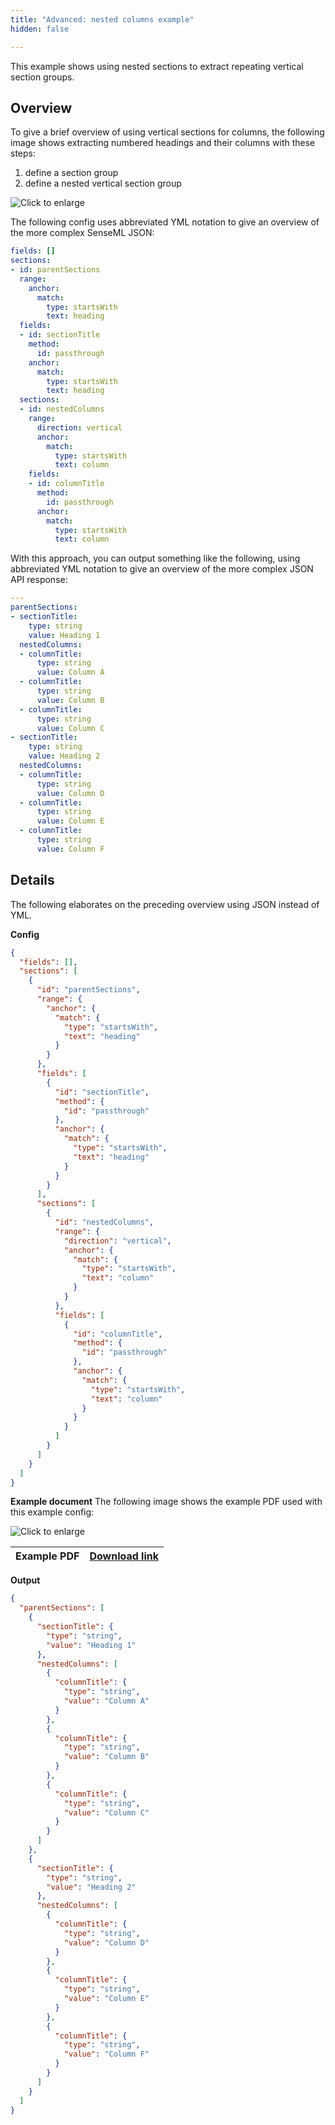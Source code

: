 ```yaml
---
title: "Advanced: nested columns example"
hidden: false

---
```


This example shows using nested sections to extract repeating vertical section groups.

Overview
-----

To give a brief overview of using vertical sections for columns, the following image shows extracting numbered headings and their columns with these steps:

1. define a section group
2. define a nested vertical section  group

![Click to enlarge](https://raw.githubusercontent.com/sensible-hq/sensible-docs/main/readme-sync/assets/v0/images/final/vertical_sections_col_sect.png)

The following config uses abbreviated YML notation to give an overview of the more complex SenseML JSON: 

```yml
fields: []
sections:
- id: parentSections
  range:
    anchor:
      match:
        type: startsWith
        text: heading
  fields:
  - id: sectionTitle
    method:
      id: passthrough
    anchor:
      match:
        type: startsWith
        text: heading
  sections:
  - id: nestedColumns
    range:
      direction: vertical
      anchor:
        match:
          type: startsWith
          text: column
    fields:
    - id: columnTitle
      method:
        id: passthrough
      anchor:
        match:
          type: startsWith
          text: column

```

With this approach, you can output something like the following, using abbreviated YML notation to give an overview of the more complex JSON API response:

```yml
---
parentSections:
- sectionTitle:
    type: string
    value: Heading 1
  nestedColumns:
  - columnTitle:
      type: string
      value: Column A
  - columnTitle:
      type: string
      value: Column B
  - columnTitle:
      type: string
      value: Column C
- sectionTitle:
    type: string
    value: Heading 2
  nestedColumns:
  - columnTitle:
      type: string
      value: Column D
  - columnTitle:
      type: string
      value: Column E
  - columnTitle:
      type: string
      value: Column F

```

Details
----
The following elaborates on the preceding overview using JSON instead of YML.

**Config**

```json
{
  "fields": [],
  "sections": [
    {
      "id": "parentSections",
      "range": {
        "anchor": {
          "match": {
            "type": "startsWith",
            "text": "heading"
          }
        }
      },
      "fields": [
        {
          "id": "sectionTitle",
          "method": {
            "id": "passthrough"
          },
          "anchor": {
            "match": {
              "type": "startsWith",
              "text": "heading"
            }
          }
        }
      ],
      "sections": [
        {
          "id": "nestedColumns",
          "range": {
            "direction": "vertical",
            "anchor": {
              "match": {
                "type": "startsWith",
                "text": "column"
              }
            }
          },
          "fields": [
            {
              "id": "columnTitle",
              "method": {
                "id": "passthrough"
              },
              "anchor": {
                "match": {
                  "type": "startsWith",
                  "text": "column"
                }
              }
            }
          ]
        }
      ]
    }
  ]
}
```

**Example document**
The following image shows the example PDF used with this example config:

![Click to enlarge](https://raw.githubusercontent.com/sensible-hq/sensible-docs/main/readme-sync/assets/v0/images/final/vertical_sections_col_sect_1.png)

| Example PDF | [Download link](https://raw.githubusercontent.com/sensible-hq/sensible-docs/main/readme-sync/assets/v0/pdfs/vertical_sections_col_section.pdf) |
| ----------- | ------------------------------------------------------------ |

**Output**

```json
{
  "parentSections": [
    {
      "sectionTitle": {
        "type": "string",
        "value": "Heading 1"
      },
      "nestedColumns": [
        {
          "columnTitle": {
            "type": "string",
            "value": "Column A"
          }
        },
        {
          "columnTitle": {
            "type": "string",
            "value": "Column B"
          }
        },
        {
          "columnTitle": {
            "type": "string",
            "value": "Column C"
          }
        }
      ]
    },
    {
      "sectionTitle": {
        "type": "string",
        "value": "Heading 2"
      },
      "nestedColumns": [
        {
          "columnTitle": {
            "type": "string",
            "value": "Column D"
          }
        },
        {
          "columnTitle": {
            "type": "string",
            "value": "Column E"
          }
        },
        {
          "columnTitle": {
            "type": "string",
            "value": "Column F"
          }
        }
      ]
    }
  ]
}
```

